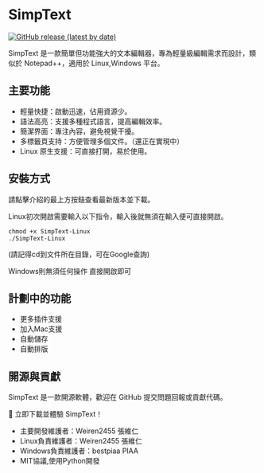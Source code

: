 # SimpText
[![GitHub release (latest by date)](https://img.shields.io/github/v/release/Weiren2455/SimpText)](https://github.com/Weiren2455/SimpText/releases/latest)

SimpText 是一款簡單但功能強大的文本編輯器，專為輕量級編輯需求而設計，類似於 Notepad++，適用於 Linux,Windows 平台。

## 主要功能
- 輕量快捷：啟動迅速，佔用資源少。
- 語法高亮：支援多種程式語言，提高編輯效率。
- 簡潔界面：專注內容，避免視覺干擾。
- 多標籤頁支持：方便管理多個文件。（還正在實現中）
- Linux 原生支援：可直接打開，易於使用。

## 安裝方式
請點擊介紹的最上方按鈕查看最新版本並下載。

Linux初次開啟需要輸入以下指令，輸入後就無須在輸入便可直接開啟。
```
chmod +x SimpText-Linux
./SimpText-Linux
```
(請記得cd到文件所在目錄，可在Google查詢)

Windows則無須任何操作 直接開啟即可
## 計劃中的功能
- 更多插件支援
- 加入Mac支援
- 自動儲存
- 自動排版

## 開源與貢獻
SimpText 是一款開源軟體，歡迎在 GitHub 提交問題回報或貢獻代碼。

🚀 立即下載並體驗 SimpText！
- 主要開發維護者：Weiren2455 張維仁
- Linux負責維護者：Weiren2455 張維仁
- Windows負責維護者：bestpiaa PIAA
- MIT協議,使用Python開發
